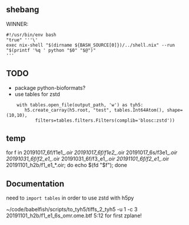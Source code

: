 ## shebang

WINNER:
```
#!/usr/bin/env bash
"true" '''\'
exec nix-shell "$(dirname ${BASH_SOURCE[0]})/../shell.nix" --run "$(printf '%q ' python "$0" "$@")"
'''
```

## TODO
- package python-bioformats?
- use tables for zstd
```
    with tables.open_file(output_path, 'w') as tyh5: 
       h5.create_carray(h5.root, "test", tables.Int64Atom(), shape=(10,10), 
           filters=tables.filters.Filters(complib='blosc:zstd'))
```


## temp
for f in 20191017_6f/f1e1_*.oir 20191017_6f/f1e2_*.oir 20191017_6s/f3e1_*.oir 20191031_6f/f2_e1_*.oir 20191031_6f/f3_e1_*.oir 20191101_6f/f2_e1_*.oir 20191101_h2b/f1_e1_*.oir; do echo $(fd "$f"); done

## Documentation
need to `import tables` in order to use zstd with h5py


~/code/babelfish/scripts/to_tyh5/tiffs_2_tyh5 -u 1 -c 3 20191101_h2b/f1_e1_6s_omr.ome.btf
5:12 for first zplane!